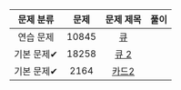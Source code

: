 | 문제 분류 | 문제 | 문제 제목 | 풀이 |
| :--: | :--: | :--: | :--: |
| 연습 문제 | 10845 | [큐](https://www.acmicpc.net/problem/10845) |  |
| 기본 문제✔ | 18258 | [큐 2](https://www.acmicpc.net/problem/18258) |  |
| 기본 문제✔ | 2164 | [카드2](https://www.acmicpc.net/problem/2164) |  |
